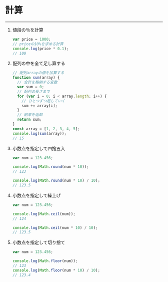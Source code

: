 # 計算

---

1. 値段の％を計算

   ```js
   var price = 1000;
   // priceの10%を求める計算
   console.log(price * 0.1);
   // 100
   ```

1. 配列の中を全て足し算する

   ```js
   // 配列arrayの値を加算する
   function sum(array) {
     // 合計を格納する変数
     var sum = 0;
     // 配列の長さまで
     for (var i = 0; i < array.length; i++) {
       // ひとつずつ足していく
       sum += array[i];
     }
     // 結果を返却
     return sum;
   }
   const array = [1, 2, 3, 4, 5];
   console.log(sum(array));
   // 15
   ```

1. 小数点を指定して四捨五入

   ```js
   var num = 123.456;

   console.log(Math.round(num * 10));
   // 123

   console.log(Math.round(num * 10) / 10);
   // 123.5
   ```

1. 小数点を指定して繰上げ

   ```js
   var num = 123.456;

   console.log(Math.ceil(num));
   // 124

   console.log(Math.ceil(num * 10) / 10);
   // 123.5
   ```

1. 小数点を指定して切り捨て

   ```js
   var num = 123.456;

   console.log(Math.floor(num));
   // 123
   console.log(Math.floor(num * 10) / 10);
   // 123.4
   ```
